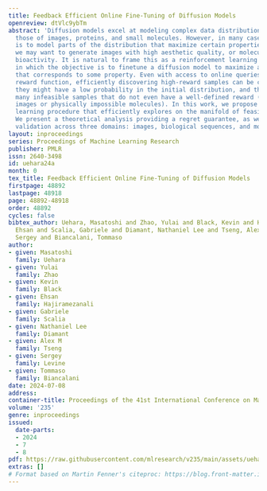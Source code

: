 ```yaml
---
title: Feedback Efficient Online Fine-Tuning of Diffusion Models
openreview: dtVlc9ybTm
abstract: 'Diffusion models excel at modeling complex data distributions, including
  those of images, proteins, and small molecules. However, in many cases, our goal
  is to model parts of the distribution that maximize certain properties: for example,
  we may want to generate images with high aesthetic quality, or molecules with high
  bioactivity. It is natural to frame this as a reinforcement learning (RL) problem,
  in which the objective is to finetune a diffusion model to maximize a reward function
  that corresponds to some property. Even with access to online queries of the ground-truth
  reward function, efficiently discovering high-reward samples can be challenging:
  they might have a low probability in the initial distribution, and there might be
  many infeasible samples that do not even have a well-defined reward (e.g., unnatural
  images or physically impossible molecules). In this work, we propose a novel reinforcement
  learning procedure that efficiently explores on the manifold of feasible samples.
  We present a theoretical analysis providing a regret guarantee, as well as empirical
  validation across three domains: images, biological sequences, and molecules.'
layout: inproceedings
series: Proceedings of Machine Learning Research
publisher: PMLR
issn: 2640-3498
id: uehara24a
month: 0
tex_title: Feedback Efficient Online Fine-Tuning of Diffusion Models
firstpage: 48892
lastpage: 48918
page: 48892-48918
order: 48892
cycles: false
bibtex_author: Uehara, Masatoshi and Zhao, Yulai and Black, Kevin and Hajiramezanali,
  Ehsan and Scalia, Gabriele and Diamant, Nathaniel Lee and Tseng, Alex M and Levine,
  Sergey and Biancalani, Tommaso
author:
- given: Masatoshi
  family: Uehara
- given: Yulai
  family: Zhao
- given: Kevin
  family: Black
- given: Ehsan
  family: Hajiramezanali
- given: Gabriele
  family: Scalia
- given: Nathaniel Lee
  family: Diamant
- given: Alex M
  family: Tseng
- given: Sergey
  family: Levine
- given: Tommaso
  family: Biancalani
date: 2024-07-08
address:
container-title: Proceedings of the 41st International Conference on Machine Learning
volume: '235'
genre: inproceedings
issued:
  date-parts:
  - 2024
  - 7
  - 8
pdf: https://raw.githubusercontent.com/mlresearch/v235/main/assets/uehara24a/uehara24a.pdf
extras: []
# Format based on Martin Fenner's citeproc: https://blog.front-matter.io/posts/citeproc-yaml-for-bibliographies/
---
```

